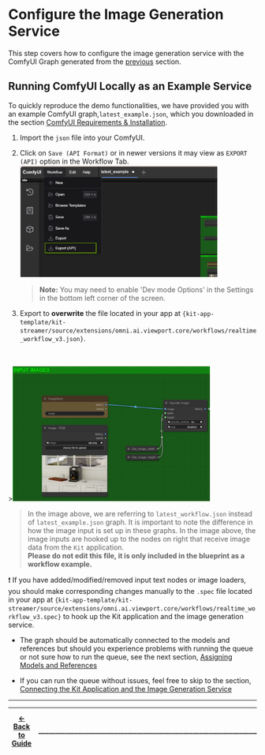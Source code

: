 # Configure the Image Generation Service

This step covers how to configure the image generation service with the ComfyUI Graph generated from the [previous](./comfyui_graph_setup.md) section.

## **Running ComfyUI Locally as an Example Service**

To quickly reproduce the demo functionalities, we have provided you with an example ComfyUI graph,`latest_example.json`, which you downloaded in the section [ComfyUI Requirements & Installation](./comfyui_install.md).

1. Import the `json` file into your ComfyUI.
2. Click on `Save (API Format)` or in newer versions it may view as `EXPORT (API)` option in the Workflow Tab. 
   </br>
    <img src="../images/exportAPI.png" width=400>
   >**Note:** You may need to enable 'Dev mode Options' in the Settings in the bottom left corner of the screen. 

3. Export to **overwrite** the file located in your app at `{kit-app-template/kit-streamer/source/extensions/omni.ai.viewport.core/workflows/realtime_workflow_v3.json}`. 
</br>
</br>
><img src="../images/image_loader.png" width=400 >

>In the image above, we are referring to `latest_workflow.json` instead of `latest_example.json` graph. It is important to note the difference in how the image input is set up in these graphs. In the image above, the image inputs are hooked up to the nodes on right that receive image data from the `Kit` application. </br>
>**Please do not edit this file, it is only included in the blueprint as a workflow example.** 

  :exclamation: If you have added/modified/removed input text nodes or image loaders, you should make corresponding changes manually to the `.spec` file located in your app at `{kit-app-template/kit-streamer/source/extensions/omni.ai.viewport.core/workflows/realtime_workflow_v3.spec}` to hook up the Kit application and the image generation service.


* The graph should be automatically connected to the models and references but should you experience problems with running the queue or not sure how to run the queue, see the next section, [Assigning Models and References](./assign_models_refs.md)

* If you can run the queue without issues, feel free to skip to the section, [Connecting the Kit Application and the Image Generation Service](./connect_comfyui_app.md)

----
| [&larr; Back to Guide](../README.md) |___________________________________________________________________________  | [Next (Assigning Models and References) &rarr;](./assign_models_refs.md)|
|-------------------------------|--|---------------------------------------------|
